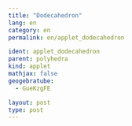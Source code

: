 ```yaml
---
title: "Dodecahedron"
lang: en
category: en
permalink: en/applet_dodecahedron

ident: applet_dodecahedron
parent: polyhedra
kind: applet
mathjax: false
geogebratube:
  - GueKzgFE

layout: post
type: post
---
```


<div style="height:600px; width:800px; margin: auto;" id="applet_containerGueKzgFE"></div>